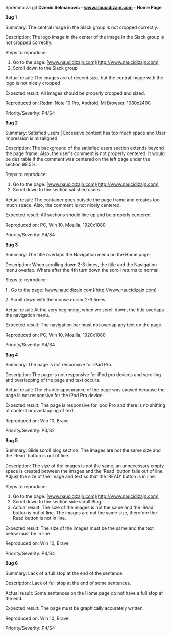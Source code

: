 ﻿Spremno za git
**Dzenis Selmanovic - www.naucidizajn.com - Home Page**

**Bug 1**

Summary: The central image in the Slack group is not cropped correctly.

Description: The logo image in the center of the image in the Slack group is not cropped correctly.

Steps to reproduce: 

1. Go to the page: [www.naucidizajn.com](http://www.naucidizajn.com)
1. Scroll down to the Slack group

Actual result: The images are of decent size, but the central image with the logo is not nicely cropped

Expected result: All images should be properly cropped and sized.

Reproduced on: Redmi Note 10 Pro, Android, Mi Browser, 1080x2400

Priority/Severity: P4/S4













**Bug 2**

Summary: Satisfied users | Excessive content has too much space and User Impression is misaligned

Description: The background of the satisfied users section extends beyond the page frame. Also, the user's comment is not properly centered. It would be desirable if the comment was centered on the left page under the section 98.5%.

Steps to reproduce: 

1. Go to the page: [www.naucidizajn.com](http://www.naucidizajn.com)
1. Scroll down to the section satisfied users.

Actual result: The container goes outside the page frame and creates too much space. Also, the comment is not nicely centered.

Expected result: All sections should line up and be properly centered.

Reproduced on: PC, Win 10, Mozilla, 1920x1080

Priority/Severity: P4/S4









**Bug 3**

Summary: The title overlaps the Navigation menu on the Home page.

Description: When scrolling down 2-3 times, the title and the Navigation menu overlap. Where after the 4th turn down the scroll returns to normal.

Steps to reproduce: 

1 . Go to the page: [www.naucidizajn.com](http://www.naucidizajn.com)

2\. Scroll down with the mouse cursor 2-3 times.

Actual result: At the very beginning, when we scroll down, the title overlaps the navigation menu.

Expected result: The navigation bar must not overlap any text on the page.

Reproduced on: PC, Win 10, Mozilla, 1920x1080

Priority/Severity: P4/S4



**Bug 4**

Summary: The page is not responsive for iPad Pro.

Description: The page is not responsive for iPod pro devices and scrolling and overlapping of the page and text occurs.

Actual result: The chaotic appearance of the page was caused because the page is not responsive for the iPod Pro device.

Expected result: The page is responsive for Ipod Pro and there is no shifting of content or overlapping of text.

Reproduced on: Win 10, Brave

Priority/Severity: P3/S2






**Bug 5**

Summary: Slide scroll blog section. The images are not the same size and the ‘Read’ button is out of line.

Description: The size of the images is not the same, an unnecessary empty space is created between the images and the ‘Read’ button falls out of line. Adjust the size of the image and text so that the ‘READ’ button is in line.

Steps to reproduce: 

1. Go to the page: [www.naucidizajn.com](http://www.naucidizajn.com)
1. Scroll down to the section side scroll Blog.
1. Actual result: The size of the images is not the same and the ‘Read’ button is out of line. The images are not the same size, therefore the Read button is not in line.

Expected result: The size of the images must be the same and the text below must be in line.

Reproduced on: Win 10, Brave

Priority/Severity: P4/S4
























**Bug 6**

Summary: Lack of a full stop at the end of the sentence.

Description: Lack of full stop at the end of some sentences.

Actual result: Some sentences on the Home page do not have a full stop at the end.

Expected result: The page must be graphically accurately written.

Reproduced on: Win 10, Brave

Priority/Severity: P4/S4


